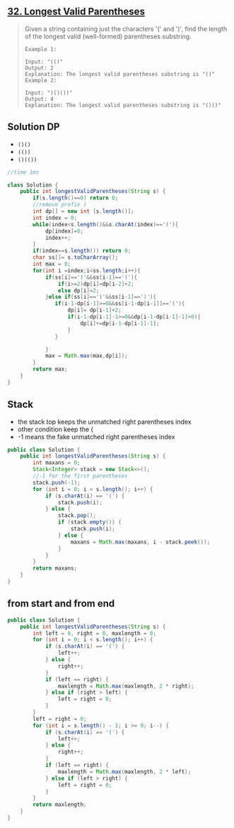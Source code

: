 ## [32. Longest Valid Parentheses](https://leetcode-cn.com/problems/longest-valid-parentheses/)

> Given a string containing just the characters '(' and ')', find the length of the longest valid (well-formed) parentheses substring.
>
> ```
> Example 1:
> 
> Input: "(()"
> Output: 2
> Explanation: The longest valid parentheses substring is "()"
> Example 2:
> 
> Input: ")()())"
> Output: 4
> Explanation: The longest valid parentheses substring is "()()"
> ```

## Solution DP

* ```()()```
* ```(())```
* ```()(())```

```java
//time 1ms

class Solution {
    public int longestValidParentheses(String s) {
        if(s.length()==0) return 0;
        //remove prefix )
        int dp[] = new int [s.length()];
        int index = 0;
        while(index<s.length()&&s.charAt(index)==')'){
            dp[index]=0;
            index++;
        }
        if(index==s.length()) return 0;
        char ss[]= s.toCharArray();
        int max = 0;
        for(int i =index;i<ss.length;i++){
            if(ss[i]==')'&&ss[i-1]=='('){
                if(i>=2)dp[i]=dp[i-2]+2;
                else dp[i]=2;
            }else if(ss[i]==')'&&ss[i-1]==')'){
               if(i-1-dp[i-1]>=0&&ss[i-1-dp[i-1]]=='('){
                   dp[i]= dp[i-1]+2;
                   if(i-1-dp[i-1]-1>=0&&dp[i-1-dp[i-1]-1]>0){
                       dp[i]+=dp[i-1-dp[i-1]-1];
                   }
               }

            }
            max = Math.max(max,dp[i]);
        }
        return max;
    }
}
```

## Stack

* the stack top keeps the  unmatched right parentheses index  
* other condition keep the  ( 
* -1 means the fake unmatched right parentheses index 

```java
public class Solution {
    public int longestValidParentheses(String s) {
        int maxans = 0;
        Stack<Integer> stack = new Stack<>();
        //-1 for the first parentheses
        stack.push(-1);
        for (int i = 0; i < s.length(); i++) {
            if (s.charAt(i) == '(') {
                stack.push(i);
            } else {
                stack.pop();
                if (stack.empty()) {
                    stack.push(i);
                } else {
                    maxans = Math.max(maxans, i - stack.peek());
                }
            }
        }
        return maxans;
    }
}

```



## from start and from end

```java
public class Solution {
    public int longestValidParentheses(String s) {
        int left = 0, right = 0, maxlength = 0;
        for (int i = 0; i < s.length(); i++) {
            if (s.charAt(i) == '(') {
                left++;
            } else {
                right++;
            }
            if (left == right) {
                maxlength = Math.max(maxlength, 2 * right);
            } else if (right > left) {
                left = right = 0;
            }
        }
        left = right = 0;
        for (int i = s.length() - 1; i >= 0; i--) {
            if (s.charAt(i) == '(') {
                left++;
            } else {
                right++;
            }
            if (left == right) {
                maxlength = Math.max(maxlength, 2 * left);
            } else if (left > right) {
                left = right = 0;
            }
        }
        return maxlength;
    }
}

```

[]()